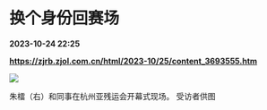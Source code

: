 # 换个身份回赛场

**2023-10-24 22:25**

**https://zjrb.zjol.com.cn/html/2023-10/25/content_3693555.htm**

![](https://zjrb.zjol.com.cn/images/2023-10/25/zjrb2023102500004v02b005.jpg)

朱檑（右）和同事在杭州亚残运会开幕式现场。 受访者供图